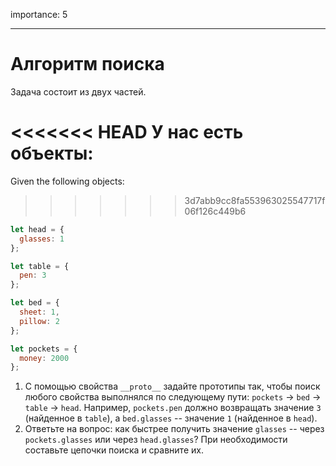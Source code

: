 importance: 5

---

# Алгоритм поиска

Задача состоит из двух частей.

<<<<<<< HEAD
У нас есть объекты:
=======
Given the following objects:
>>>>>>> 3d7abb9cc8fa553963025547717f06f126c449b6

```js
let head = {
  glasses: 1
};

let table = {
  pen: 3
};

let bed = {
  sheet: 1,
  pillow: 2
};

let pockets = {
  money: 2000
};
```

1. С помощью свойства `__proto__` задайте прототипы так, чтобы поиск любого свойства выполнялся по следующему пути: `pockets` -> `bed` -> `table` -> `head`. Например, `pockets.pen` должно возвращать значение `3` (найденное в `table`), а `bed.glasses` -- значение `1` (найденное в `head`).
2. Ответьте на вопрос: как быстрее получить значение `glasses` -- через `pockets.glasses` или через `head.glasses`? При необходимости составьте цепочки поиска и сравните их.
